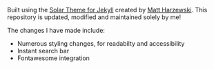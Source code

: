 Built using the [Solar Theme for Jekyll](https://github.com/mattvh/solar-theme-jekyll) created by [Matt Harzewski](https://github.com/mattvh). This repository is updated, modified and maintained solely by me!

The changes I have made include:
- Numerous styling changes, for readabilty and accessibility
- Instant search bar
- Fontawesome integration
